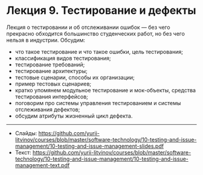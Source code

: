# Лекция 9. Тестирование и дефекты

Лекция о тестировании и об отслеживании ошибок — без чего прекрасно обходится большинство студенческих работ, но без чего нельзя в индустрии. Обсудим:
- что такое тестирование и что такое ошибки, цель тестирования;
- классификация видов тестирования;
- тестирование требований;
- тестирование архитектуры;
- тестовые сценарии, способы их организации;
- пример тестовых сценариев;
- кратко упомянем модульное тестирование и мок-объекты, средства тестирования интерфейсов;
- поговорим про системы управления тестированием и системы отслеживания дефектов;
- обсудим атрибуты жизненный цикл дефекта.

---

- Слайды: https://github.com/yurii-litvinov/courses/blob/master/software-technology/10-testing-and-issue-management/10-testing-and-issue-management-slides.pdf
- Текст: https://github.com/yurii-litvinov/courses/blob/master/software-technology/10-testing-and-issue-management/10-testing-and-issue-management-text.pdf